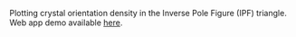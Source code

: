 Plotting crystal orientation density in the Inverse Pole Figure (IPF) triangle. Web app demo available [here]().

